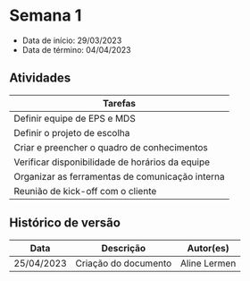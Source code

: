 # Semana 1

- Data de início: 29/03/2023
- Data de término: 04/04/2023


## Atividades
|Tarefas|
|-------|
|Definir equipe de EPS e MDS|
|Definir o projeto de escolha|
|Criar e preencher o quadro de conhecimentos|
|Verificar disponibilidade de horários da equipe|
|Organizar as ferramentas de comunicação interna|
|Reunião de kick-off com o cliente|

## Histórico de versão

|**Data**|**Descrição**|**Autor(es)**|
|--------|-------------|--------------|
| 25/04/2023 | Criação do documento | Aline Lermen |
